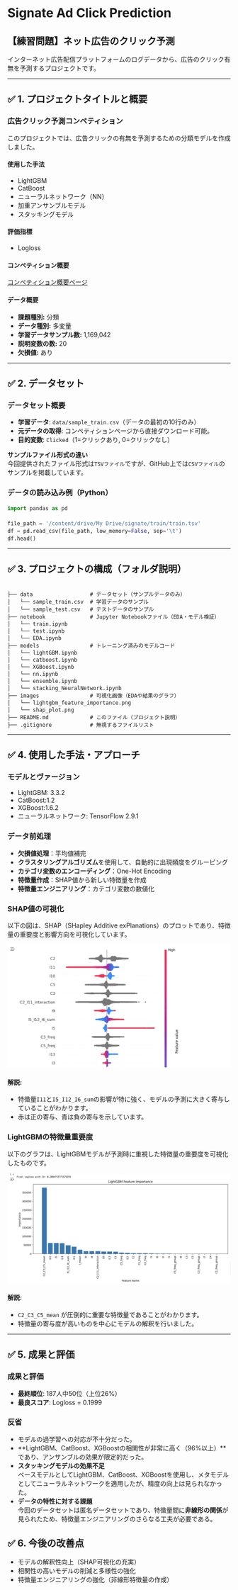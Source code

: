 # Signate Ad Click Prediction

## 【練習問題】ネット広告のクリック予測
インターネット広告配信プラットフォームのログデータから、広告のクリック有無を予測するプロジェクトです。

---

## ✅ 1. プロジェクトタイトルと概要

### 広告クリック予測コンペティション
このプロジェクトでは、広告クリックの有無を予測するための分類モデルを作成しました。

#### 使用した手法
- LightGBM
- CatBoost
- ニューラルネットワーク（NN）
- 加重アンサンブルモデル
- スタッキングモデル

#### 評価指標
- Logloss

#### コンペティション概要
<a href="https://signate.jp/competitions/132" target="_blank" rel="noopener noreferrer">コンペティション概要ページ</a>

#### データ概要
- **課題種別:** 分類
- **データ種別:** 多変量
- **学習データサンプル数:** 1,169,042
- **説明変数の数:** 20
- **欠損値:** あり



---

## ✅ 2. データセット

### データセット概要
- **学習データ**: `data/sample_train.csv`（データの最初の10行のみ）
- **元データの取得**: コンペティションページから直接ダウンロード可能。
- **目的変数**: `Clicked`（1=クリックあり, 0=クリックなし）

**サンプルファイル形式の違い**  
今回提供されたファイル形式は`TSVファイル`ですが、GitHub上では`CSVファイル`のサンプルを掲載しています。

### データの読み込み例（Python）
```python
import pandas as pd

file_path = '/content/drive/My Drive/signate/train/train.tsv'
df = pd.read_csv(file_path, low_memory=False, sep='\t')
df.head()
``` 
---

## ✅ 3. プロジェクトの構成（フォルダ説明）
```

├── data                  # データセット（サンプルデータのみ）
│   └── sample_train.csv  # 学習データのサンプル
│   └── sample_test.csv   # テストデータのサンプル
├── notebook              # Jupyter Notebookファイル（EDA・モデル検証）
│   └── train.ipynb
│   └── test.ipynb
│   └── EDA.ipynb
├── models                # トレーニング済みのモデルコード
│   └── lightGBM.ipynb
│   └── catboost.ipynb
│   └── XGBoost.ipynb
│   └── nn.ipynb
│   └── ensemble.ipynb
│   └── stacking_NeuralNetwork.ipynb
├── images                # 可視化画像（EDAや結果のグラフ）
│   └── lightgbm_feature_importance.png
│   └── shap_plot.png
├── README.md             # このファイル（プロジェクト説明）
├── .gitignore            # 無視するファイルリスト

``` 
---

## ✅ 4. 使用した手法・アプローチ

### モデルとヴァージョン
- LightGBM: 3.3.2
- CatBoost:1.2
- XGBoost:1.6.2
- ニューラルネットワーク: TensorFlow 2.9.1

### データ前処理
- **欠損値処理**：平均値補完
- **クラスタリングアルゴリズム**を使用して、自動的に出現頻度をグルーピング
- **カテゴリ変数のエンコーディング**：One-Hot Encoding
- **特徴量作成**：SHAP値から新しい特徴量を作成
- **特徴量エンジニアリング**：カテゴリ変数の数値化

### SHAP値の可視化

以下の図は、SHAP（SHapley Additive exPlanations）のプロットであり、特徴量の重要度と影響方向を可視化しています。

![SHAP Plot](images/shap_plot.png)

#### 解説:
- 特徴量`I11`と`I5_I12_I6_sum`の影響が特に強く、モデルの予測に大きく寄与していることがわかります。
- 赤は正の寄与、青は負の寄与を示しています。

### LightGBMの特徴量重要度

以下のグラフは、LightGBMモデルが予測時に重視した特徴量の重要度を可視化したものです。

![LightGBM Feature Importance](images/lightgbm_feature_importance.png)

#### 解説:
- `C2_C3_C5_mean` が圧倒的に重要な特徴量であることがわかります。
- 特徴量の寄与度が高いものを中心にモデルの解釈を行いました。


---
## ✅ 5. 成果と評価

### 成果と評価
- **最終順位**: 187人中50位（上位26%）
- **最良スコア**: Logloss = 0.1999

### 反省
- モデルの過学習への対応が不十分だった。
- **LightGBM、CatBoost、XGBoostの相関性が非常に高く（96%以上）**であり、アンサンブルの効果が限定的だった。
- **スタッキングモデルの効果不足**  
   ベースモデルとしてLightGBM、CatBoost、XGBoostを使用し、メタモデルとしてニューラルネットワークを適用したが、精度の向上は見られなかった。
- **データの特性に対する課題**  
   今回のデータセットは匿名データセットであり、特徴量間に**非線形の関係**が見られたため、特徴量エンジニアリングのさらなる工夫が必要である。

## ✅ 6. 今後の改善点
- モデルの解釈性向上（SHAP可視化の充実）
- 相関性の高いモデルの削減と多様性の強化
- 特徴量エンジニアリングの強化（非線形特徴量の作成）
